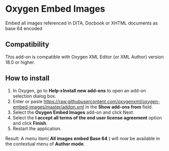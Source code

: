# Oxygen Embed Images
Embed all images referenced in DITA, Docbook or XHTML documents as base 64 encoded

## Compatibility
This add-on is compatible with Oxygen XML Editor (or XML Author) version 18.0 or higher. 

## How to install

1. In Oxygen, go to **Help->Install new add-ons** to open an add-on selection dialog box.
2. Enter or paste https://raw.githubusercontent.com/oxygenxml/oxygen-embed-images/master/addon.xml in the **Show add-ons from** field.
3. Select the **Oxygen Embed Images** add-on and click Next.
4. Select the **I accept all terms of the end user license agreement** option and click **Finish**.
5. Restart the application.

Result: A menu item( **All images embed Base 64** ) will now be available in the contextual menu of **Author mode**. 